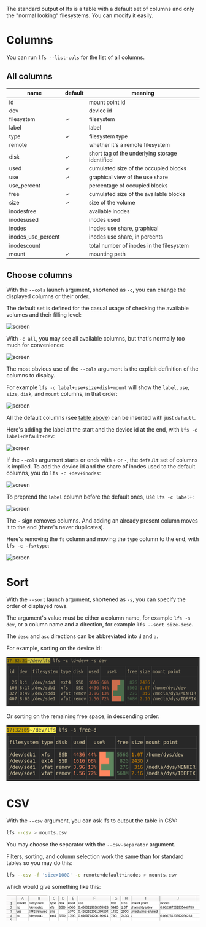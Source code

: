 
The standard output of lfs is a table with a default set of columns and only the "normal looking" filesystems.
You can modify it easily.

# Columns

You can run `lfs --list-cols` for the list of all columns.

## All columns

name | default | meaning
-|-|-
id | | mount point id
dev | | device id
filesystem | ✓ | filesystem
label |  | label
type | ✓ | filesystem type
remote | | whether it's a remote filesystem
disk | ✓ | short tag of the underlying storage identified
used | ✓ | cumulated size of the occupied blocks
use | ✓ | graphical view of the use share
use_percent |  | percentage of occupied blocks
free | ✓ | cumulated size of the available blocks
size | ✓ | size of the volume
inodesfree |  | available inodes
inodesused |  | inodes used
inodes |  | inodes use share, graphical
inodes_use_percent |  | inodes use share, in percents
inodescount |  | total number of inodes in the filesystem
mount | ✓ | mounting path


## Choose columns

With the `--cols` launch argument, shortened as `-c`, you can change the displayed columns or their order.

The default set is defined for the casual usage of checking the available volumes and their filling level:

![screen](img/c=default.png)

With `-c all`, you may see all available columns, but that's normally too much for convenience:

![screen](img/c=all.png)

The most obvious use of the `--cols` argument is the explicit definition of the columns to display.

For example `lfs -c label+use+size+disk+mount` will show the `label`, `use`, `size`, `disk`, and `mount` columns, in that order:

![screen](img/c=label+use+size+disk+mount.png)

All the default columns (see [table above](#columns)) can be inserted with just `default`.

Here's adding the label at the start and the device id at the end, with `lfs -c label+default+dev`:

![screen](img/c=label+default+dev.png)


If the `--cols` argument starts or ends with `+` or `-`, the `default` set of columns is implied.
To add the device id and the share of inodes used to the default columns, you do `lfs -c +dev+inodes`:

![screen](img/c=+dev+inodes.png)

To preprend the `label` column before the default ones, use `lfs -c label+`:

![screen](img/c=label+.png)

The `-` sign removes columns.
And adding an already present column moves it to the end (there's never duplicates).

Here's removing the `fs` column and moving the `type` column to the end, with `lfs -c -fs+type`:

![screen](img/c=-fs+type.png)


# Sort

With the `--sort` launch argument, shortened as `-s`, you can specify the order of displayed rows.

The argument's value must be either a column name, for example `lfs -s dev`, or a column name and a direction, for example `lfs --sort size-desc`.

The `desc` and `asc` directions can be abbreviated into `d` and `a`.

For example, sorting on the device id:

![screen](img/s=dev.png)

Or sorting on the remaining free space, in descending order:

![screen](img/s=free-d.png)

# CSV

With the `--csv` argument, you can ask lfs to output the table in CSV:

```bash
lfs --csv > mounts.csv
```

You may choose the separator with the `--csv-separator` argument.

Filters, sorting, and column selection work the same than for standard tables so you may do this:

```bash
lfs --csv -f 'size>100G' -c remote+default+inodes > mounts.csv
```
which would give something like this:

![screen](img/csv.png)

